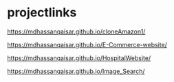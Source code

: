 # projectlinks



https://mdhassanqaisar.github.io/cloneAmazon1/

https://mdhassanqaisar.github.io/E-Commerce-website/

https://mdhassanqaisar.github.io/HospitalWebsite/

https://mdhassanqaisar.github.io/Image_Search/

